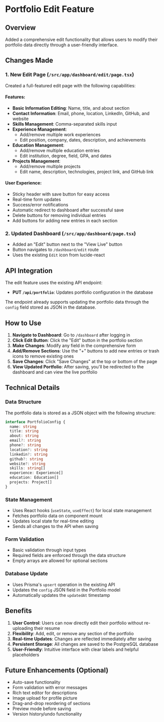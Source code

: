 # Portfolio Edit Feature

## Overview
Added a comprehensive edit functionality that allows users to modify their portfolio data directly through a user-friendly interface.

## Changes Made

### 1. New Edit Page (`/src/app/dashboard/edit/page.tsx`)
Created a full-featured edit page with the following capabilities:

#### Features:
- **Basic Information Editing**: Name, title, and about section
- **Contact Information**: Email, phone, location, LinkedIn, GitHub, and website
- **Skills Management**: Comma-separated skills input
- **Experience Management**: 
  - Add/remove multiple work experiences
  - Edit position, company, dates, description, and achievements
- **Education Management**:
  - Add/remove multiple education entries
  - Edit institution, degree, field, GPA, and dates
- **Projects Management**:
  - Add/remove multiple projects
  - Edit name, description, technologies, project link, and GitHub link

#### User Experience:
- Sticky header with save button for easy access
- Real-time form updates
- Success/error notifications
- Automatic redirect to dashboard after successful save
- Delete buttons for removing individual entries
- Add buttons for adding new entries in each section

### 2. Updated Dashboard (`/src/app/dashboard/page.tsx`)
- Added an "Edit" button next to the "View Live" button
- Button navigates to `/dashboard/edit` route
- Uses the existing `Edit` icon from lucide-react

## API Integration

The edit feature uses the existing API endpoint:
- **PUT `/api/portfolio`**: Updates portfolio configuration in the database

The endpoint already supports updating the portfolio data through the `config` field stored as JSON in the database.

## How to Use

1. **Navigate to Dashboard**: Go to `/dashboard` after logging in
2. **Click Edit Button**: Click the "Edit" button in the portfolio section
3. **Make Changes**: Modify any field in the comprehensive form
4. **Add/Remove Sections**: Use the "+" buttons to add new entries or trash icons to remove existing ones
5. **Save Changes**: Click "Save Changes" at the top or bottom of the page
6. **View Updated Portfolio**: After saving, you'll be redirected to the dashboard and can view the live portfolio

## Technical Details

### Data Structure
The portfolio data is stored as a JSON object with the following structure:
```typescript
interface PortfolioConfig {
  name: string
  title: string
  about: string
  email?: string
  phone?: string
  location?: string
  linkedin?: string
  github?: string
  website?: string
  skills: string[]
  experience: Experience[]
  education: Education[]
  projects: Project[]
}
```

### State Management
- Uses React hooks (`useState`, `useEffect`) for local state management
- Fetches portfolio data on component mount
- Updates local state for real-time editing
- Sends all changes to the API when saving

### Form Validation
- Basic validation through input types
- Required fields are enforced through the data structure
- Empty arrays are allowed for optional sections

### Database Update
- Uses Prisma's `upsert` operation in the existing API
- Updates the `config` JSON field in the Portfolio model
- Automatically updates the `updatedAt` timestamp

## Benefits

1. **User Control**: Users can now directly edit their portfolio without re-uploading their resume
2. **Flexibility**: Add, edit, or remove any section of the portfolio
3. **Real-time Updates**: Changes are reflected immediately after saving
4. **Persistent Storage**: All changes are saved to the PostgreSQL database
5. **User-Friendly**: Intuitive interface with clear labels and helpful placeholders

## Future Enhancements (Optional)

- Auto-save functionality
- Form validation with error messages
- Rich text editor for descriptions
- Image upload for profile picture
- Drag-and-drop reordering of sections
- Preview mode before saving
- Version history/undo functionality
